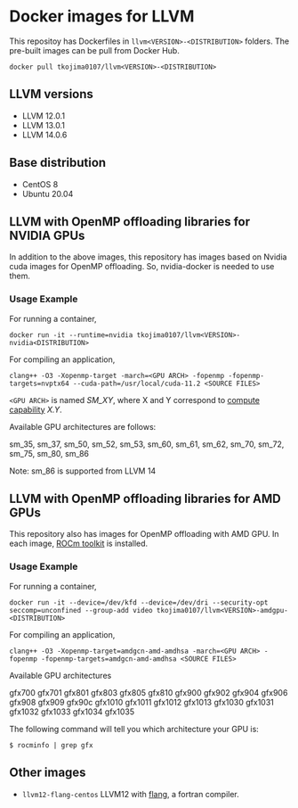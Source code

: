 # Docker images for LLVM
This repositoy has Dockerfiles in `llvm<VERSION>-<DISTRIBUTION>` folders.
The pre-built images can be pull from Docker Hub.
```
docker pull tkojima0107/llvm<VERSION>-<DISTRIBUTION>
```

## LLVM versions
* LLVM 12.0.1
* LLVM 13.0.1
* LLVM 14.0.6

## Base distribution
* CentOS 8
* Ubuntu 20.04


## LLVM with OpenMP offloading libraries for NVIDIA GPUs
In addition to the above images, this repository has images based on Nvidia cuda images for OpenMP offloading.
So, nvidia-docker is needed to use them.

### Usage Example
For running a container,
```
docker run -it --runtime=nvidia tkojima0107/llvm<VERSION>-nvidia<DISTRIBUTION>
```

For compiling an application,
```
clang++ -O3 -Xopenmp-target -march=<GPU ARCH> -fopenmp -fopenmp-targets=nvptx64 --cuda-path=/usr/local/cuda-11.2 <SOURCE FILES>
```

`<GPU ARCH>` is named *SM_XY*, where X and Y correspond to [compute capability](https://developer.nvidia.com/cuda-gpus) *X.Y*.

Available GPU architectures are follows:

sm_35, sm_37, sm_50, sm_52, sm_53, sm_60, sm_61, sm_62, sm_70, sm_72, sm_75, sm_80, sm_86

Note: sm_86 is supported from LLVM 14


## LLVM with OpenMP offloading libraries for AMD GPUs
This repository also has images for OpenMP offloading with AMD GPU.
In each image, [ROCm toolkit](https://rocmdocs.amd.com/en/latest/) is installed.

### Usage Example
For running a container,
```
docker run -it --device=/dev/kfd --device=/dev/dri --security-opt seccomp=unconfined --group-add video tkojima0107/llvm<VERSION>-amdgpu-<DISTRIBUTION>
```

For compiling an application,
```
clang++ -O3 -Xopenmp-target=amdgcn-amd-amdhsa -march=<GPU ARCH> -fopenmp -fopenmp-targets=amdgcn-amd-amdhsa <SOURCE FILES>
```

Available GPU architectures

gfx700 gfx701 gfx801 gfx803 gfx805 gfx810 gfx900 gfx902 gfx904 gfx906 gfx908 gfx909 gfx90c gfx1010 gfx1011 gfx1012 gfx1013 gfx1030 gfx1031 gfx1032 gfx1033 gfx1034 gfx1035


The following command will tell you which architecture your GPU is:
```
$ rocminfo | grep gfx
```

## Other images
* `llvm12-flang-centos`
LLVM12 with [flang](https://github.com/flang-compiler/flang), a fortran compiler.

